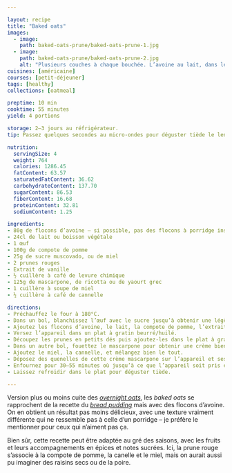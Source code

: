 ```yaml
---

layout: recipe
title: "Baked oats"
images:
  - image:
    path: baked-oats-prune/baked-oats-prune-1.jpg
  - image:
    path: baked-oats-prune/baked-oats-prune-2.jpg
    alt: "Plusieurs couches à chaque bouchée. L’avoine au lait, dans lequel des morceaux de prunes fondants vinnent se lover, et un nuage de mascarpone qui rappelle la texture du cheesecake, surplombé de la croûte qui s’est formée à la cuisson."
cuisines: [américaine]
courses: [petit-déjeuner]
tags: [healthy]
collections: [oatmeal]

preptime: 10 min
cooktime: 55 minutes
yield: 4 portions

storage: 2–3 jours au réfrigérateur.
tip: Passez quelques secondes au micro-ondes pour déguster tiède le lendemain, s’il vous en reste.

nutrition:
  servingSize: 4
  weight: 764
  calories: 1286.45
  fatContent: 63.57
  saturatedFatContent: 36.62
  carbohydrateContent: 137.70
  sugarContent: 86.53
  fiberContent: 16.68
  proteinContent: 32.81
  sodiumContent: 1.25

ingredients:
- 80g de flocons d’avoine – si possible, pas des flocons à porridge instantané type Quaker Oats
- 24cl de lait ou boisson végétale
- 1 œuf 
- 100g de compote de pomme
- 25g de sucre muscovado, ou de miel
- 2 prunes rouges 
- Extrait de vanille
- ½ cuillère à café de levure chimique 
- 125g de mascarpone, de ricotta ou de yaourt grec
- 1 cuillère à soupe de miel
- ½ cuillère à café de cannelle

directions:
- Préchauffez le four à 180°C.
- Dans un bol, blanchissez l’œuf avec le sucre jusqu’à obtenir une légère mousse en surface.
- Ajoutez les flocons d’avoine, le lait, la compote de pomme, l’extrait de vanille, la levure chimique, et mélangez bien.
- Versez l’appareil dans un plat à gratin beurré/huilé.
- Découpez les prunes en petits dés puis ajoutez-les dans le plat à gratin.
- Dans un autre bol, fouettez le mascarpone pour obtenir une crème bien lisse.
- Ajoutez le miel, la cannelle, et mélangez bien le tout.
- Déposez des quenelles de cette crème mascarpone sur l’appareil et ses fruits.
- Enfournez pour 30–55 minutes où jusqu’à ce que l’appareil soit pris et gigote à peine au centre – ça va dépendre de votre plat mais également du degré de maturité de vos fruits. Si besoin de plus de cuisson, déposez du papier aluminium sur le dessus du plat.
- Laissez refroidir dans le plat pour déguster tiède.

---
```


Version plus ou moins cuite des <i lang="en">[overnight oats](overnight-oats.html)</i>, les <i lang="en">baked oats</i> se rapprochent de la recette du <i lang="en">[bread pudding](pudding-poire-prune.html)</i> mais avec des flocons d’avoine. On en obtient un résultat pas moins délicieux, avec une texture vraiment différente qui ne ressemble pas à celle d’un porridge – je préfère le mentionner pour ceux qui n’aiment pas ça.

Bien sûr, cette recette peut être adaptée au gré des saisons, avec les fruits et leurs accompagnements en épices et notes sucrées. Ici, la prune rouge s’associe à la compote de pomme, la canelle et le miel, mais on aurait aussi pu imaginer des raisins secs ou de la poire. 